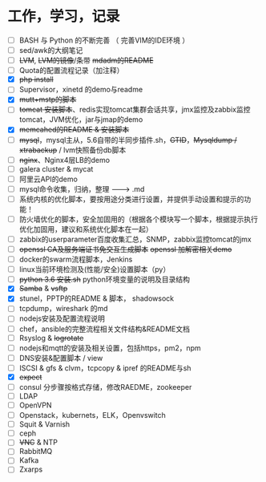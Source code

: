 # 工作，学习，记录

- [ ] BASH 与 Python 的不断完善 （ 完善VIM的IDE环境 ）
- [ ] sed/awk的大纲笔记
- [ ] ~~LVM~~, ~~LVM的镜像~~/条带 ~~mdadm的README~~
- [ ] Quota的配置流程记录（加注释）
- [x] ~~php install~~
- [ ] Supervisor，xinetd 的demo与readme
- [x] ~~mutt+mstp的脚本~~
- [ ] ~~tomcat 安装脚本~~、redis实现tomcat集群会话共享，jmx监控及zabbix监控tomcat，JVM优化，jar与jmap的demo
- [x] ~~memcahed的README & 安装脚本~~
- [ ] ~~mysql~~，mysql主从，5.6自带的半同步插件.sh，~~GTID~~，~~Mysqldump / xtrabackup~~ / lvm快照备份db脚本
- [ ] ~~nginx~~、Nginx4层LB的demo
- [ ] galera cluster & mycat
- [ ] 阿里云API的demo
- [ ] mysql命令收集，归纳，整理 ---> .md
- [ ] 系统内核的优化脚本，要按用途分类进行设置，并提供手动设置和提示的功能！
- [ ] 防火墙优化的脚本，安全加固用的（根据各个模块写一个脚本，根据提示执行优化加固用，建议和系统优化脚本在一起）
- [ ] zabbix的userparameter百度收集汇总，SNMP，zabbix监控tomcat的jmx
- [ ] ~~openssl CA及服务端证书免交互生成脚本~~ ~~openssl 加解密相关demo~~
- [ ] docker的swarm流程脚本，Jenkins
- [ ] linux当前环境检测及(性能/安全)设置脚本（py）
- [ ] ~~python 3.6 安装.sh~~ python环境变量的说明及目录结构
- [x] ~~Samba~~ & ~~vsftp~~
- [x] stunel，PPTP的README & 脚本， shadowsock
- [ ] tcpdump，wireshark 的md
- [ ] nodejs安装及配置流程说明
- [ ] chef，ansible的完整流程相关文件结构&README文档
- [ ] Rsyslog & ~~logrotate~~
- [ ] nodejs和mqtt的安装及相关设置，包括https，pm2，npm
- [ ] DNS安装&配置脚本 / view
- [ ] ISCSI & gfs & clvm，tcpcopy & ipref 的README与sh
- [x] ~~expect~~
- [ ] consul 分步骤按格式存储，修改RAEDME，zookeeper
- [ ] LDAP
- [ ] OpenVPN
- [ ] Openstack，kubernets，ELK，Openvswitch
- [ ] Squit & Varnish
- [ ] ceph
- [ ] ~~VNC~~ & NTP
- [ ] RabbitMQ
- [ ] Kafka
- [ ] Zxarps
